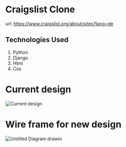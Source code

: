 # Craigslist Clone

url: https://www.craigslist.org/about/sites?lang=de

## Technologies Used
1. Python
2. Django
3. Html 
4. Css

# Current design
![Current design](https://user-images.githubusercontent.com/29350894/168637298-0507e479-2f71-437a-997b-46f3bf295634.png)

# Wire frame for new design

![Untitled Diagram drawio](https://user-images.githubusercontent.com/29350894/168637422-901f67a6-f96e-4622-ba40-94cbf1cd8423.png)


